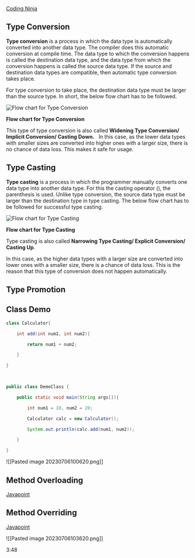 

[Coding Ninja](https://www.codingninjas.com/studio/library/type-conversion-and-type-casting-in-java)


## Type Conversion

**Type conversion** is a process in which the data type is automatically converted into another data type. The compiler does this automatic conversion at compile time. The data type to which the conversion happens is called the destination data type, and the data type from which the conversion happens is called the source data type. If the source and destination data types are compatible, then automatic type conversion takes place.

For type conversion to take place, the destination data type must be larger than the source type. In short, the below flow chart has to be followed.

![Flow chart for Type Conversion](https://files.codingninjas.in/article_images/type-conversion-and-type-casting-in-java-1-1671648746.jpg)

**Flow chart for Type Conversion**

This type of type conversion is also called
		**Widening Type Conversion/ Implicit Conversion/ Casting Down.**  
In this case, as the lower data types with smaller sizes are converted into higher ones with a larger size, there is no chance of data loss. This makes it safe for usage.


## Type Casting

**Type casting** is a process in which the programmer manually converts one data type into another data type. For this the casting operator (), the parenthesis is used. Unlike type conversion, the source data type must be larger than the destination type in type casting. The below flow chart has to be followed for successful type casting.

![Flow chart for Type Casting](https://files.codingninjas.in/article_images/type-conversion-and-type-casting-in-java-4-1671648747.jpg)

**Flow chart for Type Casting**

Type casting is also called
		**Narrowing Type Casting/ Explicit Conversion/ Casting Up**.

In this case, as the higher data types with a larger size are converted into lower ones with a smaller size, there is a chance of data loss. This is the reason that this type of conversion does not happen automatically.

## Type Promotion


## Class Demo

```java
class Calculator{

    int add(int num1, int num2){

        return num1 + num2;

    }

}

  

public class DemoClass {

    public static void main(String args[]){

        int num1 = 10, num2 = 20;

        Calculator calc = new Calculator();

        System.out.println(calc.add(num1, num2));

    }

}
```


![[Pasted image 20230706100620.png]]

## Method Overloading

[Javapoint](https://www.javatpoint.com/method-overloading-in-java)


## Method Overriding

[Javapoint](https://www.javatpoint.com/method-overriding-in-java)



![[Pasted image 20230706103620.png]]


3:48